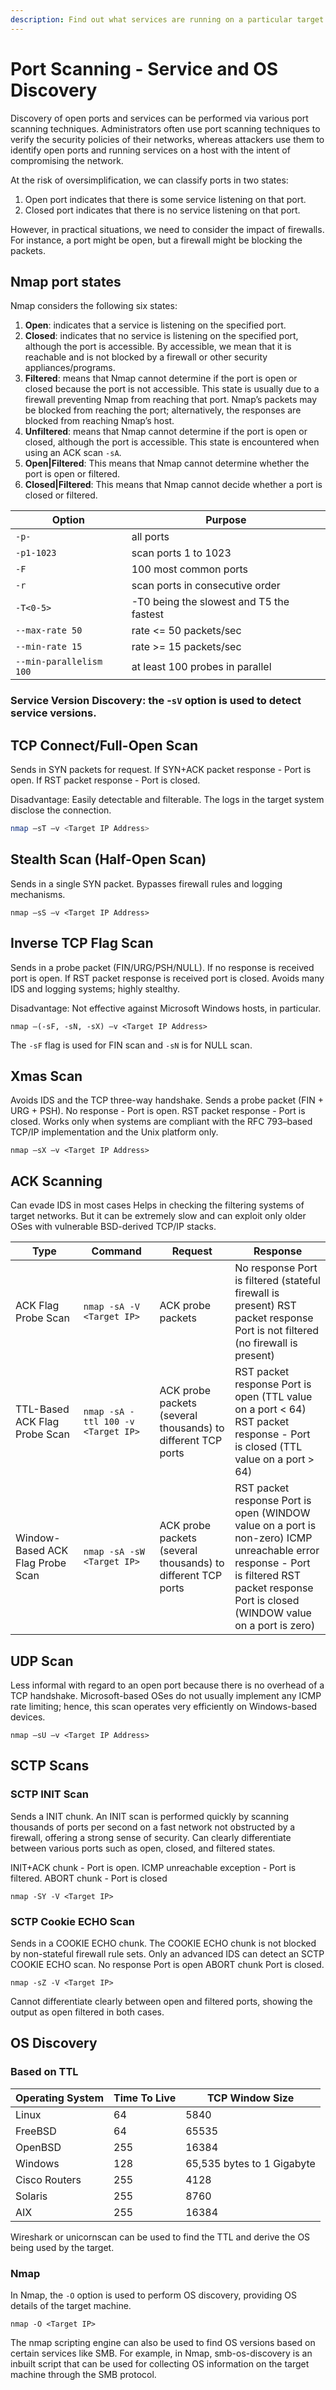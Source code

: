 ```yaml
---
description: Find out what services are running on a particular target host.
---
```


# Port Scanning - Service and OS Discovery

Discovery of open ports and services can be performed via various port scanning techniques. Administrators often use port scanning techniques to verify the security policies of their networks, whereas attackers use them to identify open ports and running services on a host with the intent of compromising the network.

At the risk of oversimplification, we can classify ports in two states:

1. Open port indicates that there is some service listening on that port.
2. Closed port indicates that there is no service listening on that port.

However, in practical situations, we need to consider the impact of firewalls. For instance, a port might be open, but a firewall might be blocking the packets.&#x20;

## Nmap port states

Nmap considers the following six states:

1. **Open**: indicates that a service is listening on the specified port.
2. **Closed**: indicates that no service is listening on the specified port, although the port is accessible. By accessible, we mean that it is reachable and is not blocked by a firewall or other security appliances/programs.
3. **Filtered**: means that Nmap cannot determine if the port is open or closed because the port is not accessible. This state is usually due to a firewall preventing Nmap from reaching that port. Nmap’s packets may be blocked from reaching the port; alternatively, the responses are blocked from reaching Nmap’s host.
4. **Unfiltered**: means that Nmap cannot determine if the port is open or closed, although the port is accessible. This state is encountered when using an ACK scan `-sA`.
5. **Open|Filtered**: This means that Nmap cannot determine whether the port is open or filtered.
6. **Closed|Filtered**: This means that Nmap cannot decide whether a port is closed or filtered.

| Option                  | Purpose                                  |
| ----------------------- | ---------------------------------------- |
| `-p-`                   | all ports                                |
| `-p1-1023`              | scan ports 1 to 1023                     |
| `-F`                    | 100 most common ports                    |
| `-r`                    | scan ports in consecutive order          |
| `-T<0-5>`               | -T0 being the slowest and T5 the fastest |
| `--max-rate 50`         | rate <= 50 packets/sec                   |
| `--min-rate 15`         | rate >= 15 packets/sec                   |
| `--min-parallelism 100` | at least 100 probes in parallel          |

### Service Version Discovery: the -`sV` option is used to detect service versions.

## TCP Connect/Full-Open Scan

Sends in  SYN packets for request. If SYN+ACK packet response - Port is open. If RST packet response - Port is closed.&#x20;

Disadvantage: Easily detectable and filterable. The logs in the target system disclose the connection.

```bash
nmap –sT –v <Target IP Address>
```

## Stealth Scan (Half-Open Scan)

Sends in a single SYN packet. Bypasses firewall rules and logging mechanisms.

```
nmap –sS –v <Target IP Address>
```

## Inverse TCP Flag Scan

Sends in a probe packet (FIN/URG/PSH/NULL). If no response is received port is open. If RST packet response is received port is closed. Avoids many IDS and logging systems; highly stealthy.

Disadvantage: Not effective against Microsoft Windows hosts, in particular.

```
nmap –(-sF, -sN, -sX) –v <Target IP Address>
```

The `-sF` flag is used for FIN scan and `-sN` is for NULL scan.

## Xmas Scan

Avoids IDS and the TCP three-way handshake. Sends a probe packet (FIN + URG + PSH).  No response - Port is open. RST packet response - Port is closed. Works only when systems are compliant with the RFC 793–based TCP/IP implementation and the Unix platform only.&#x20;

```
nmap –sX –v <Target IP Address>
```

## ACK Scanning

Can evade IDS in most cases Helps in checking the filtering systems of target networks.  But it can be extremely slow and can exploit only older OSes with vulnerable BSD-derived TCP/IP stacks.

<table data-header-hidden><thead><tr><th width="142">Type</th><th width="165">Command</th><th width="150">Request</th><th width="237">Response</th></tr></thead><tbody><tr><td>ACK Flag Probe Scan</td><td><code>nmap -sA -V &#x3C;Target IP></code></td><td>ACK probe packets</td><td>No response Port is filtered (stateful firewall is present) RST packet response Port is not filtered (no firewall is present)</td></tr><tr><td>TTL-Based ACK Flag Probe Scan</td><td><code>nmap -sA -ttl 100 -v &#x3C;Target IP></code></td><td>ACK probe packets (several thousands) to different TCP ports</td><td>RST packet response Port is open (TTL value on a port &#x3C; 64) RST packet response - Port is closed (TTL value on a port > 64)</td></tr><tr><td>Window-Based ACK Flag Probe Scan</td><td><code>nmap -sA -sW &#x3C;Target IP></code></td><td>ACK probe packets (several thousands) to different TCP ports</td><td>RST packet response Port is open (WINDOW value on a port is non-zero) ICMP unreachable error response - Port is filtered RST packet response Port is closed (WINDOW value on a port is zero)</td></tr></tbody></table>

## UDP Scan

Less informal with regard to an open port because there is no overhead of a TCP handshake. Microsoft-based OSes do not usually implement any ICMP rate limiting; hence, this scan operates very efficiently on Windows-based devices.

```
nmap –sU –v <Target IP Address>
```

## SCTP Scans

### SCTP INIT Scan

Sends a INIT chunk. An INIT scan is performed quickly by scanning thousands of ports per second on a fast network not obstructed by a firewall, offering a strong sense of security. Can clearly differentiate between various ports such as open, closed, and filtered states.

INIT+ACK chunk - Port is open. ICMP unreachable exception - Port is filtered. ABORT chunk - Port is closed

```
nmap -SY -V <Target IP>
```

### SCTP Cookie ECHO Scan

Sends in a COOKIE ECHO chunk. The COOKIE ECHO chunk is not blocked by non-stateful firewall rule sets. Only an advanced IDS can detect an SCTP COOKIE ECHO scan.  No response Port is open ABORT chunk Port is closed.&#x20;

```
nmap -sZ -V <Target IP>
```

Cannot differentiate clearly between open and filtered ports, showing the output as open filtered in both cases.

## OS Discovery

### Based on TTL

| Operating System | Time To Live | TCP Window Size            |
| ---------------- | ------------ | -------------------------- |
| Linux            | 64           | 5840                       |
| FreeBSD          | 64           | 65535                      |
| OpenBSD          | 255          | 16384                      |
| Windows          | 128          | 65,535 bytes to 1 Gigabyte |
| Cisco Routers    | 255          | 4128                       |
| Solaris          | 255          | 8760                       |
| AIX              | 255          | 16384                      |

Wireshark or unicornscan can be used to find the TTL and derive the OS being used by the target.

### Nmap

In Nmap, the `-O` option is used to perform OS discovery, providing OS details of the target machine.

```
nmap -O <Target IP>
```

The nmap scripting engine can also be used to find OS versions based on certain services like SMB. For example, in Nmap, smb-os-discovery is an inbuilt script that can be used for collecting OS information on the target machine through the SMB protocol.

